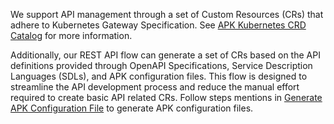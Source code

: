 We support API management through a set of Custom Resources (CRs) that adhere to Kubernetes Gateway Specification. See [APK Kubernetes CRD Catalog]({{base_path}}/en/latest/catalogs/kubernetes-crds) for more information.

Additionally, our REST API flow can generate a set of CRs based on the API definitions provided through OpenAPI Specifications, Service Description Languages (SDLs), and APK configuration files. This flow is designed to streamline the API development process and reduce the manual effort required to create basic API related CRs. Follow steps mentions in [Generate APK Configuration File]({{base_path}}/en/latest/api-management-overview/tools-for-api-development/#option-2-generate-k8s-custom-resources-using-config-generator-tool-and-deploy-the-api-using-kubernetes-client) to generate APK configuration files.
